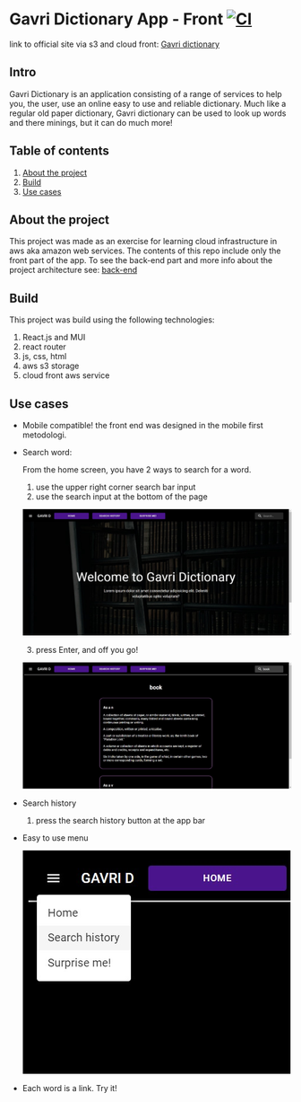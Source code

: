 # Gavri Dictionary App - Front [![CI](https://github.com/gavriel44/aws-dictionary/actions/workflows/cypress-front-test.yml/badge.svg?branch=main&event=push)](https://github.com/gavriel44/aws-dictionary/actions/workflows/cypress-front-test.yml)

link to official site via s3 and cloud front: [Gavri dictionary](https://d3iwjb8npp9uhz.cloudfront.net/)

## Intro

Gavri Dictionary is an application consisting of a range of services to help you, the user, use an online easy to use and reliable dictionary. Much like a regular old paper dictionary, Gavri dictionary can be used to look up words and there minings, but it can do much more!

## Table of contents

1. [About the project](#about-the-project)
2. [Build](#build)
3. [Use cases](#use-cases)

## About the project[](#about-the-project)

This project was made as an exercise for learning cloud infrastructure in aws aka amazon web services. The contents of this repo include only the front part of the app.
To see the back-end part and more info about the project architecture see: [back-end](https://github.com/gavriel44/aws-dictionary-back-end/tree/develop)

## Build[](#build)

This project was build using the following technologies:

1.  React.js and MUI
2.  react router
3.  js, css, html
4.  aws s3 storage
5.  cloud front aws service

## Use cases[](#use-cases)

- Mobile compatible!
  the front end was designed in the mobile first metodologi.
- Search word:

  From the home screen, you have 2 ways to search for a word.

  1. use the upper right corner search bar input
  2. use the search input at the bottom of the page

  ![home page photo](./pic/Home.jpg)

  3. press Enter, and off you go!

  ![a search output](./pic/Book.jpg)

- Search history
  1. press the search history button at the app bar
- Easy to use menu

  ![menu component](./pic/Menu.jpg)
  
- Each word is a link. Try it!
